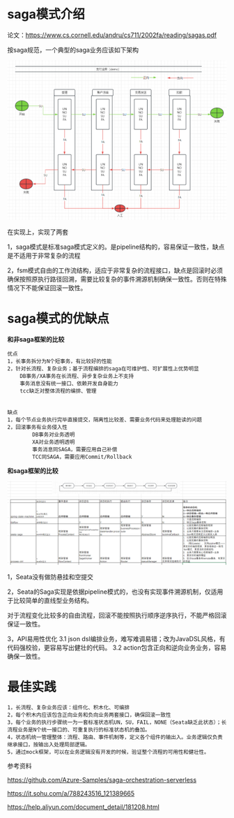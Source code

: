 # saga模式介绍

论文：https://www.cs.cornell.edu/andru/cs711/2002fa/reading/sagas.pdf


按saga规范，一个典型的saga业务应该如下架构

![img.png](saga架构.png)


在实现上，实现了两套

1，saga模式是标准saga模式定义的。是pipeline结构的，容易保证一致性，缺点是不适用于非常复杂的流程

2，fsm模式自由的工作流结构，适应于非常复杂的流程接口，缺点是回滚时必须确保按照原执行路径回溯，需要比较复杂的事件溯源机制确保一致性。否则在特殊情况下不能保证回滚一致性。


# saga模式的优缺点

**和非saga框架的比较**

    优点
    1，长事务拆分为N个短事务，有比较好的性能 
    2，针对长流程、复杂业务；基于流程编排的saga在可维护性、可扩展性上优势明显
        DB事务/XA事务在长流程、异步复杂业务上不支持
        事务消息没有统一接口、依赖开发自身能力
        tcc缺乏对整体流程的编排、管理


    缺点
    1，每个节点业务执行完毕直接提交，隔离性比较差、需要业务代码来处理脏读的问题
    2，回滚事务有业务侵入性
            DB事务对业务透明
            XA对业务透明透明
            事务消息同SAGA，需要应用自己补偿
            TCC同SAGA，需要应用Commit/Rollback



**和saga框架的比较**

![img_1.png](sagaidff.png)

 
1，Seata没有做防悬挂和空提交

2，Seata的Saga实现是依据pipeline模式的，也没有实现事件溯源机制，仅适用于比较简单的直线型业务结构。
 
对于流程变化比较多的自由流程，回滚不能按照执行顺序逆序执行，不能严格回滚保证一致性。

3，API易用性优化
    3.1 json dsl编排业务，难写难调易错；改为JavaDSL风格，有代码强校验，更容易写出健壮的代码。
    3.2 action包含正向和逆向业务业务，容易确保一致性。
 



 
# 最佳实践

     
    1，长流程、复杂业务应该：组件化、积木化、可编排
    2，每个积木内应该包含正向业务和负向业务两套接口，确保回滚一致性
    3，每个业务的执行步骤统一为一套标准状态机UN，SU，FAIL，NONE（Seata缺乏此状态）；长流程业务是N个统一接口的、可重复执行的标准状态机的叠加。
    4，状态机统一管理整体：流程、路由、事件机制等，定义各个组件的输出入。业务逻辑仅负责继承接口，按输出入处理局部逻辑。
    5，通过mock框架，可以在业务逻辑没有开发的时候，验证整个流程的可用性和健壮性。




参考资料

https://github.com/Azure-Samples/saga-orchestration-serverless

https://it.sohu.com/a/788243516_121389665

https://help.aliyun.com/document_detail/181208.html